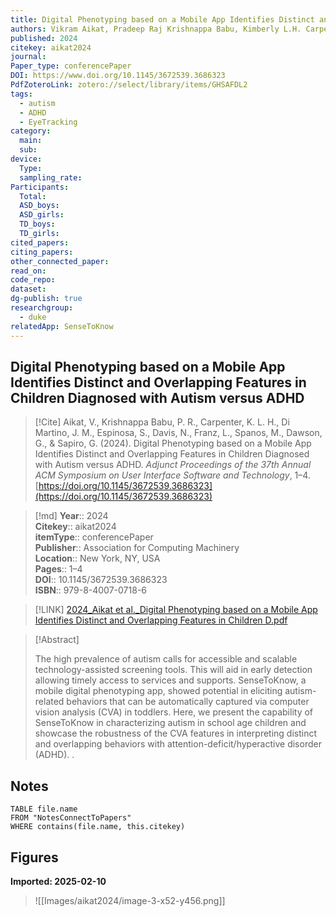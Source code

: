 ```yaml
---
title: Digital Phenotyping based on a Mobile App Identifies Distinct and Overlapping Features in Children Diagnosed with Autism versus ADHD
authors: Vikram Aikat, Pradeep Raj Krishnappa Babu, Kimberly L.H. Carpenter, J. Matias Di Martino, Steven Espinosa, Naomi Davis, Lauren Franz, Marina Spanos, Geraldine Dawson, Guillermo Sapiro
published: 2024
citekey: aikat2024
journal: 
Paper_type: conferencePaper
DOI: https://www.doi.org/10.1145/3672539.3686323
PdfZoteroLink: zotero://select/library/items/GHSAFDL2
tags:
  - autism
  - ADHD
  - EyeTracking
category:
  main: 
  sub: 
device:
  Type: 
  sampling_rate: 
Participants:
  Total: 
  ASD_boys: 
  ASD_girls: 
  TD_boys: 
  TD_girls: 
cited_papers: 
citing_papers: 
other_connected_paper: 
read_on: 
code_repo: 
dataset: 
dg-publish: true
researchgroup:
  - duke
relatedApp: SenseToKnow
---
```


## Digital Phenotyping based on a Mobile App Identifies Distinct and Overlapping Features in Children Diagnosed with Autism versus ADHD

> [!Cite]
> Aikat, V., Krishnappa Babu, P. R., Carpenter, K. L. H., Di Martino, J. M., Espinosa, S., Davis, N., Franz, L., Spanos, M., Dawson, G., & Sapiro, G. (2024). Digital Phenotyping based on a Mobile App Identifies Distinct and Overlapping Features in Children Diagnosed with Autism versus ADHD. _Adjunct Proceedings of the 37th Annual ACM Symposium on User Interface Software and Technology_, 1–4. [https://doi.org/10.1145/3672539.3686323](https://doi.org/10.1145/3672539.3686323)


>[!md]
> **Year**:: 2024   
> **Citekey**:: aikat2024  
> **itemType**:: conferencePaper  
> **Publisher**:: Association for Computing Machinery  
> **Location**:: New York, NY, USA   
> **Pages**:: 1–4  
> **DOI**:: 10.1145/3672539.3686323  
> **ISBN**:: 979-8-4007-0718-6    

> [!LINK] 
> [2024_Aikat et al._Digital Phenotyping based on a Mobile App Identifies Distinct and Overlapping Features in Children D.pdf](zotero://select/library/items/ZX4F6HBA)

> [!Abstract]
>
> The high prevalence of autism calls for accessible and scalable technology-assisted screening tools. This will aid in early detection allowing timely access to services and supports. SenseToKnow, a mobile digital phenotyping app, showed potential in eliciting autism-related behaviors that can be automatically captured via computer vision analysis (CVA) in toddlers. Here, we present the capability of SenseToKnow in characterizing autism in school age children and showcase the robustness of the CVA features in interpreting distinct and overlapping behaviors with attention-deficit/hyperactive disorder (ADHD).
>.
> 


## Notes

```dataview 
TABLE file.name 
FROM "NotesConnectToPapers" 
WHERE contains(file.name, this.citekey)
```


## Figures

**Imported: 2025-02-10**

> ![[Images/aikat2024/image-3-x52-y456.png]]
